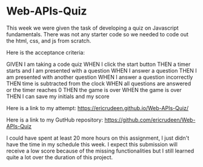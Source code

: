 # Web-APIs-Quiz

This week we were given the task of developing a quiz on Javascript fundamentals. There was not any starter code so we needed to code out the html, css, and js from scratch. 

Here is the acceptance criteria:

GIVEN I am taking a code quiz
WHEN I click the start button
THEN a timer starts and I am presented with a question
WHEN I answer a question
THEN I am presented with another question
WHEN I answer a question incorrectly
THEN time is subtracted from the clock
WHEN all questions are answered or the timer reaches 0
THEN the game is over
WHEN the game is over
THEN I can save my initials and my score

Here is a link to my attempt: https://ericrudeen.github.io/Web-APIs-Quiz/

Here is a link to my GutHub repository: https://github.com/ericrudeen/Web-APIs-Quiz

I could have spent at least 20 more hours on this assignment, I just didn't have the time in my schedule this week. I expect this submission will receive a low score because of the missing functionalities but I still learned quite a lot over the duration of this project. 
